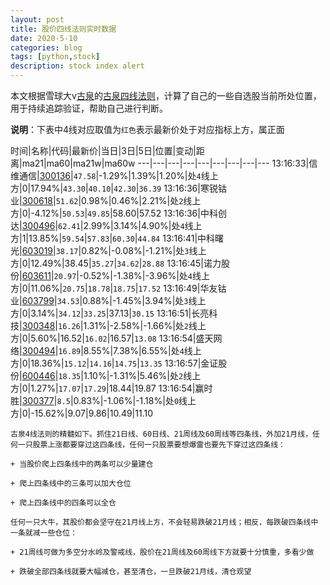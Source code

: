 ```yaml
---
layout: post
title: 股价四线法则实时数据
date: 2020-5-10
categories: blog
tags: [python,stock]
description: stock index alert
---
```



本文根据雪球大v[古泉](https://xueqiu.com/u/7148646888)的[古泉四线法则](https://xueqiu.com/7148646888/130498192)，计算了自己的一些自选股当前所处位置，用于持续追踪验证，帮助自己进行判断。

**说明**：下表中4线对应取值为`红色`表示最新价处于对应指标上方，属正面

时间|名称|代码|最新价|当日|3日|5日|位置|变动|距离|ma21|ma60|ma21w|ma60w
---|---|---|---|---|---|---|---|---
13:16:33|信维通信|[300136](https://xueqiu.com/S/SZ300136)|`47.58`|-1.29%|1.39%|1.20%|处`4`线上方|0|17.94%|`43.30`|`40.10`|`42.30`|`36.39`
13:16:36|寒锐钴业|[300618](https://xueqiu.com/S/SZ300618)|`51.62`|0.98%|0.46%|2.21%|处`2`线上方|0|-4.12%|`50.53`|`49.85`|58.60|57.52
13:16:36|中科创达|[300496](https://xueqiu.com/S/SZ300496)|`62.41`|2.99%|3.14%|4.90%|处`4`线上方|1|13.85%|`59.54`|`57.83`|`60.30`|`44.84`
13:16:41|中科曙光|[603019](https://xueqiu.com/S/SH603019)|`38.17`|0.82%|-0.08%|-1.21%|处`3`线上方|0|12.49%|38.45|`35.27`|`34.62`|`28.88`
13:16:45|诺力股份|[603611](https://xueqiu.com/S/SH603611)|`20.97`|-0.52%|-1.38%|-3.96%|处`4`线上方|0|11.06%|`20.75`|`18.78`|`18.75`|`17.52`
13:16:49|华友钴业|[603799](https://xueqiu.com/S/SH603799)|`34.53`|0.88%|-1.45%|3.94%|处`3`线上方|0|3.14%|`34.12`|`33.25`|37.13|`30.15`
13:16:51|长亮科技|[300348](https://xueqiu.com/S/SZ300348)|`16.26`|1.31%|-2.58%|-1.66%|处`2`线上方|0|5.60%|16.52|`16.02`|16.57|`13.08`
13:16:54|盛天网络|[300494](https://xueqiu.com/S/SZ300494)|`16.89`|8.55%|7.38%|6.55%|处`4`线上方|0|18.36%|`15.12`|`14.16`|`14.75`|`13.35`
13:16:57|金证股份|[600446](https://xueqiu.com/S/SH600446)|`18.35`|1.10%|-1.31%|5.46%|处`2`线上方|0|1.27%|`17.07`|`17.29`|18.44|19.87
13:16:54|赢时胜|[300377](https://xueqiu.com/S/SZ300377)|`8.5`|0.83%|-1.06%|-1.18%|处`0`线上方|0|-15.62%|9.07|9.86|10.49|11.10

```
古泉4线法则的精髓如下。抓住21日线、60日线、21周线及60周线等四条线，外加21月线，任何一只股票上涨都要穿过这四条线，任何一只股票要想爆雷也要先下穿过这四条线：

+ 当股价爬上四条线中的两条可以少量建仓

+ 爬上四条线中的三条可以加大仓位

+ 爬上四条线中的四条可以全仓

任何一只大牛，其股价都会坚守在21月线上方，不会轻易跌破21月线；相反，每跌破四条线中一条就减一些仓位：

+ 21周线可做为多空分水岭及警戒线，股价在21周线及60周线下方就要十分慎重，多看少做

+ 跌破全部四条线就要大幅减仓，甚至清仓，一旦跌破21月线，清仓观望
```